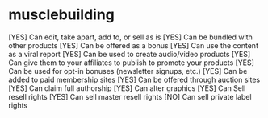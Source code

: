 # musclebuilding
[YES] Can edit, take apart, add to, or sell as is
[YES] Can be bundled with other products
[YES] Can be offered as a bonus
[YES] Can use the content as a viral report
[YES] Can be used to create audio/video products
[YES] Can give them to your affiliates to publish to promote your products
[YES] Can be used for opt-in bonuses (newsletter signups, etc.)
[YES] Can be added to paid membership sites
[YES] Can be offered through auction sites
[YES] Can claim full authorship
[YES] Can alter graphics
[YES] Can Sell resell rights
[YES] Can sell master resell rights
[NO] Can sell private label rights
